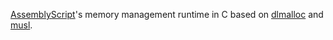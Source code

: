 [AssemblyScript](https://github.com/dcodeIO/AssemblyScript)'s memory management runtime in C based on [dlmalloc](http://g.oswego.edu/dl/html/malloc.html) and [musl](http://www.musl-libc.org/).
